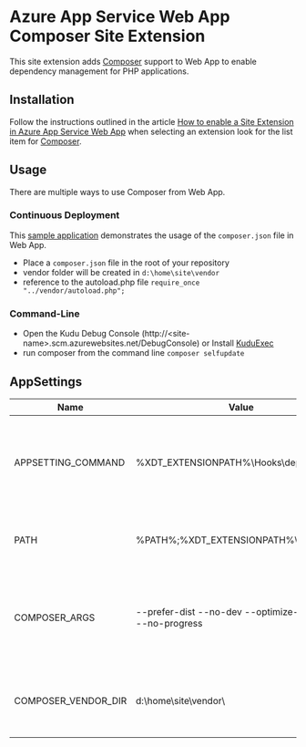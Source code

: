 # Azure App Service Web App Composer Site Extension

This site extension adds [Composer](http://getcomposer.org) support to Web App to enable dependency management for PHP applications.

## Installation

Follow the instructions outlined in the article [How to enable a Site Extension in Azure App Service Web App](http://blog.syntaxc4.net/post/2015/02/05/how-to-enable-a-site-extension-in-azure-websites.aspx) when selecting an extension look for the list item for [Composer](http://www.siteextensions.net/packages/ComposerExtension/).

## Usage

There are multiple ways to use Composer from Web App.

### Continuous Deployment

This [sample application](https://github.com/SyntaxC4-MSFT/WAWS-Composer) demonstrates the usage of the `composer.json` file in Web App.

* Place a `composer.json` file in the root of your repository
* vendor folder will be created in `d:\home\site\vendor`
* reference to the autoload.php file `require_once "../vendor/autoload.php";`

### Command-Line

* Open the Kudu Debug Console (http://&lt;site-name&gt;.scm.azurewebsites.net/DebugConsole) or Install [KuduExec](https://github.com/projectkudu/kuduexec)
* run composer from the command line `composer selfupdate`

## AppSettings

| Name                | Value                                 |Notes                                     |
|---------------------|---------------------------------------|------------------------------------------|
| APPSETTING_COMMAND  | %XDT_EXTENSIONPATH%\Hooks\deploy.cmd  | Deployment Hook Command. (causes .deployment file not to function [[bug](https://github.com/projectkudu/kudu/issues/1519)])                |
| PATH                | %PATH%;%XDT_EXTENSIONPATH%\Commands   | Overwrites the Path. Last Extension Wins |
| COMPOSER_ARGS       | --prefer-dist --no-dev --optimize-autoloader --no-progress  |  Command line arguments for composer during deploy.cmd execution |
| COMPOSER_VENDOR_DIR | d:\home\site\vendor\                  | Moves the vendor folder out of wwwroot for security purposes.
